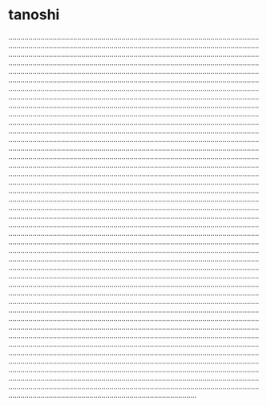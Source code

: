 # tanoshi
.....................................................................................................................................................................................................................................................................................................................................................................................................................................................................................................................................................................................................................................................................................................................................................................................................................................................................................................................................................................................................................................................................................................................................................................................................................................................................................................................................................................................................................................................................................................................................................................................................................................................................................................................................................................................................................................................................................................................................................................................................................................................................................................................................................................................................................................................................................................................................................................................................................................................................................................................................................................................................................................................................................................................................................................................................................................................................................................................................................................................................................................................................................................................................................................................................................................................................................................................................................................................................................................................................................................................................................................................................................................................................................................................................................................................................................................................................................................................................................................................................................................................................................................................................................................................................................................................................................................................................................................................................................................................................................................................................................................................................................................................................................................................................................................................................................................................................................................................................................................................................................................................................................................................................................................................................................................................................................................................................................................................................................................................................................................................